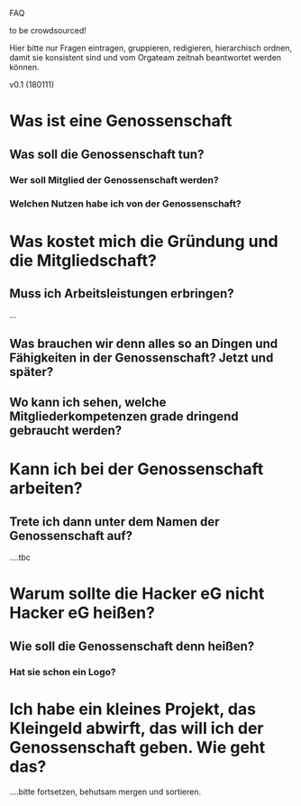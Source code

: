 FAQ

to be crowdsourced!

Hier bitte nur Fragen eintragen, gruppieren, redigieren, hierarchisch ordnen, damit sie konsistent sind und vom Orgateam zeitnah beantwortet werden können.


v0.1 (180111)

# Was ist eine Genossenschaft
## Was soll die Genossenschaft tun?
### Wer soll Mitglied der Genossenschaft werden?
### Welchen Nutzen habe ich von der Genossenschaft?

# Was kostet mich die Gründung und die Mitgliedschaft?
## Muss ich Arbeitsleistungen erbringen?
...
## Was brauchen wir denn alles so an Dingen und Fähigkeiten in der Genossenschaft? Jetzt und später?
## Wo kann ich sehen, welche Mitgliederkompetenzen grade dringend gebraucht werden?

# Kann ich bei der Genossenschaft arbeiten?
## Trete ich dann unter dem Namen der Genossenschaft auf?

....tbc

# Warum sollte die Hacker eG nicht Hacker eG heißen?
## Wie soll die Genossenschaft denn heißen?
### Hat sie schon ein Logo?

# Ich habe ein kleines Projekt, das Kleingeld abwirft, das will ich der Genossenschaft geben. Wie geht das?

....bitte fortsetzen, behutsam mergen und sortieren.